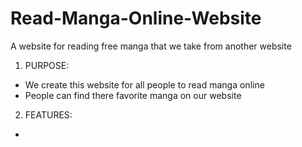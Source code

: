 # Read-Manga-Online-Website
A website for reading free manga that we take from another website 
1. PURPOSE:
- We create this website for all people to read manga online
- People can find there favorite manga on our website
2. FEATURES:
- 
